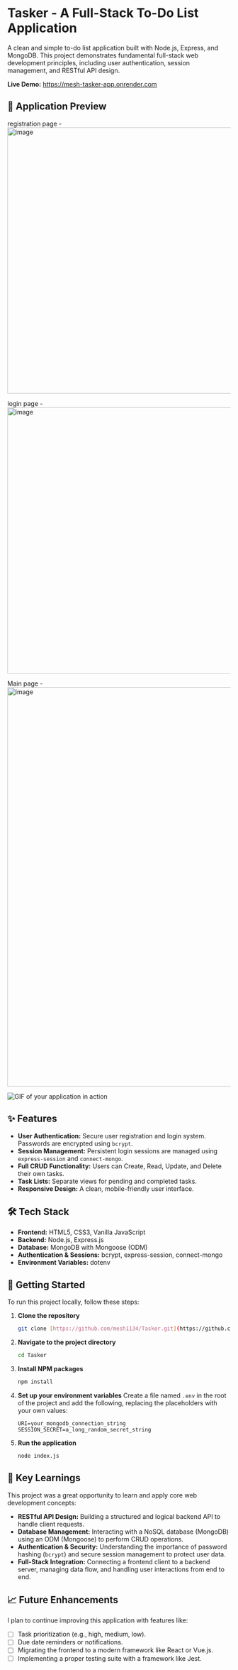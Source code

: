 # Tasker - A Full-Stack To-Do List Application

A clean and simple to-do list application built with Node.js, Express, and MongoDB. This project demonstrates fundamental full-stack web development principles, including user authentication, session management, and RESTful API design.

**Live Demo:** https://mesh-tasker-app.onrender.com

## 📸 Application Preview

registration page -
<img width="1600" height="600" alt="image" src="https://github.com/user-attachments/assets/e647a9ba-ca38-4e29-8132-10fbe182c802" />


login page -
<img width="1600" height="600" alt="image" src="https://github.com/user-attachments/assets/6c426039-eaf1-41b0-8e75-1bdcb471b009" />


Main page -
<img width="1600" height="900" alt="image" src="https://github.com/user-attachments/assets/22e100e9-1adc-4ee1-a9f9-1647fe3adc00" />


![GIF of your application in action](link_to_your_gif.gif)

## ✨ Features

* **User Authentication:** Secure user registration and login system. Passwords are encrypted using `bcrypt`.
* **Session Management:** Persistent login sessions are managed using `express-session` and `connect-mongo`.
* **Full CRUD Functionality:** Users can Create, Read, Update, and Delete their own tasks.
* **Task Lists:** Separate views for pending and completed tasks.
* **Responsive Design:** A clean, mobile-friendly user interface.

## 🛠️ Tech Stack

* **Frontend:** HTML5, CSS3, Vanilla JavaScript
* **Backend:** Node.js, Express.js
* **Database:** MongoDB with Mongoose (ODM)
* **Authentication & Sessions:** bcrypt, express-session, connect-mongo
* **Environment Variables:** dotenv

## 🚀 Getting Started

To run this project locally, follow these steps:

1.  **Clone the repository**
    ```sh
    git clone [https://github.com/mesh1134/Tasker.git](https://github.com/mesh1134/Tasker.git)
    ```
2.  **Navigate to the project directory**
    ```sh
    cd Tasker
    ```
3.  **Install NPM packages**
    ```sh
    npm install
    ```
4.  **Set up your environment variables**
    Create a file named `.env` in the root of the project and add the following, replacing the placeholders with your own values:
    ```
    URI=your_mongodb_connection_string
    SESSION_SECRET=a_long_random_secret_string
    ```
5.  **Run the application**
    ```sh
    node index.js
    ```

## 🧠 Key Learnings

This project was a great opportunity to learn and apply core web development concepts:

* **RESTful API Design:** Building a structured and logical backend API to handle client requests.
* **Database Management:** Interacting with a NoSQL database (MongoDB) using an ODM (Mongoose) to perform CRUD operations.
* **Authentication & Security:** Understanding the importance of password hashing (`bcrypt`) and secure session management to protect user data.
* **Full-Stack Integration:** Connecting a frontend client to a backend server, managing data flow, and handling user interactions from end to end.

## 📈 Future Enhancements

I plan to continue improving this application with features like:

* [ ] Task prioritization (e.g., high, medium, low).
* [ ] Due date reminders or notifications.
* [ ] Migrating the frontend to a modern framework like React or Vue.js.
* [ ] Implementing a proper testing suite with a framework like Jest.
